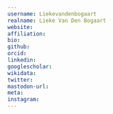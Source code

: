 ```yaml
---
username: Liekevandenbogaart
realname: Lieke Van Den Bogaart
website: 
affiliation: 
bio: 
github: 
orcid: 
linkedin: 
googlescholar: 
wikidata: 
twitter: 
mastodon-url: 
meta:
instagram:
---
```

